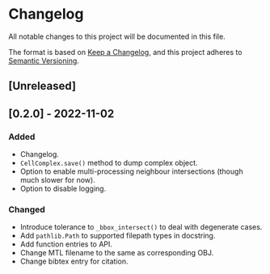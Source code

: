 # Changelog
All notable changes to this project will be documented in this file.

The format is based on [Keep a Changelog](https://keepachangelog.com/en/1.0.0/),
and this project adheres to [Semantic Versioning](https://semver.org/spec/v2.0.0.html).

## [Unreleased]

## [0.2.0] - 2022-11-02
### Added
- Changelog.
- `CellComplex.save()` method to dump complex object.
- Option to enable multi-processing neighbour intersections (though much slower for now).
- Option to disable logging.

### Changed
- Introduce tolerance to `_bbox_intersect()` to deal with degenerate cases.
- Add `pathlib.Path` to supported filepath types in docstring.
- Add function entries to API.
- Change MTL filename to the same as corresponding OBJ.
- Change bibtex entry for citation.